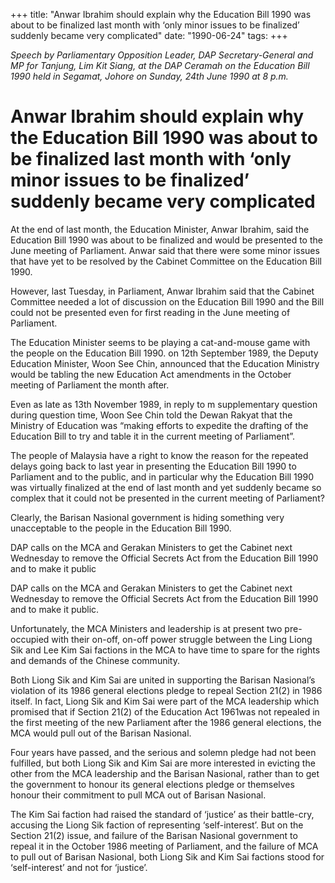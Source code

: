 +++ 
title: "Anwar Ibrahim should explain why the Education Bill 1990 was about to be finalized last month with ‘only minor issues to be finalized’ suddenly became very complicated"
date: "1990-06-24"
tags:
+++

_Speech by Parliamentary Opposition Leader, DAP Secretary-General and MP for Tanjung, Lim Kit Siang, at the DAP Ceramah on the Education Bill 1990 held in Segamat, Johore on Sunday, 24th June 1990 at 8 p.m._

# Anwar Ibrahim should explain why the Education Bill 1990 was about to be finalized last month with ‘only minor issues to be finalized’ suddenly became very complicated

At the end of last month, the Education Minister, Anwar Ibrahim, said the Education Bill 1990 was about to be finalized and would be presented to the June meeting of Parliament. Anwar said that there were some minor issues that have yet to be resolved by the Cabinet Committee on the Education Bill 1990.</u>

However, last Tuesday, in Parliament, Anwar Ibrahim said that the Cabinet Committee needed a lot of discussion on the Education Bill 1990 and the Bill could not be presented even for first reading in the June meeting of Parliament.

The Education Minister seems to be playing a cat-and-mouse game with the people on the Education Bill 1990. on 12th September 1989, the Deputy Education Minister, Woon See Chin, announced that the Education Ministry would be tabling the new Education Act amendments in the October meeting of Parliament the month after.

Even as late as 13th November 1989, in reply to m supplementary question during question time, Woon See Chin told the Dewan Rakyat that the Ministry of Education was “making efforts to expedite the drafting of the Education Bill to try and table it in the current meeting of Parliament”.

The people of Malaysia have a right to know the reason for the repeated delays going back to last year in presenting the Education Bill 1990 to Parliament and to the public, and in particular why the Education Bill 1990 was virtually finalized at the end of last month and yet suddenly became so complex that it could not be presented in the current meeting of Parliament?

Clearly, the Barisan Nasional government is hiding something very unacceptable to the people in the Education Bill 1990.

DAP calls on the MCA and Gerakan Ministers to get the Cabinet next Wednesday to remove the Official Secrets Act from the Education Bill 1990 and to make it public 

DAP calls on the MCA and Gerakan Ministers to get the Cabinet next Wednesday to remove the Official Secrets Act from the Education Bill 1990 and to make it public.

Unfortunately, the MCA Ministers and leadership is at present two pre-occupied with their on-off, on-off power struggle between the Ling Liong Sik and Lee Kim Sai factions in the MCA to have time to spare for the rights and demands of the Chinese community.

Both Liong Sik and Kim Sai are united in supporting the Barisan Nasional’s violation of its 1986 general elections pledge to repeal Section 21(2) in 1986 itself. In fact, Liong Sik and Kim Sai were part of the MCA leadership which promised that if Section 21(2) of the Education Act 1961was not repealed in the first meeting of the new Parliament after the 1986 general elections, the MCA would pull out of the Barisan Nasional.

Four years have passed, and the serious and solemn pledge had not been fulfilled, but both Liong Sik and Kim Sai are more interested in evicting the other from the MCA leadership and the Barisan Nasional, rather than to get the government to honour its general elections pledge or themselves honour their commitment to pull MCA out of Barisan Nasional.

The Kim Sai faction had raised the standard of ‘justice’ as their battle-cry, accusing the Liong Sik faction of representing ‘self-interest’. But on the Section 21(2) issue, and failure of the Barisan Nasional government to repeal it in the October 1986 meeting of Parliament, and the failure of MCA to pull out of Barisan Nasional, both Liong Sik and Kim Sai factions stood for ‘self-interest’ and not for ‘justice’.
 

